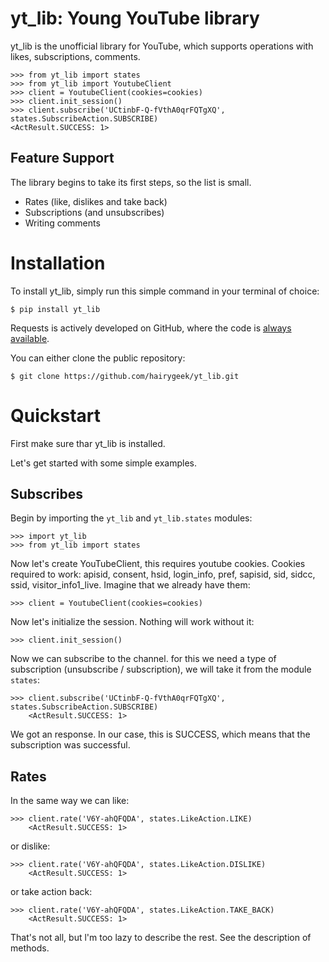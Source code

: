 yt_lib: Young YouTube library
==========================
yt_lib is the unofficial library for YouTube, which supports operations with likes, subscriptions, comments.
```
>>> from yt_lib import states
>>> from yt_lib import YoutubeClient
>>> client = YoutubeClient(cookies=cookies)
>>> client.init_session()
>>> client.subscribe('UCtinbF-Q-fVthA0qrFQTgXQ', states.SubscribeAction.SUBSCRIBE)
<ActResult.SUCCESS: 1>
```
Feature Support
---------------
The library begins to take its first steps, so the list is small.
- Rates (like, dislikes and take back)
- Subscriptions (and unsubscribes)
- Writing comments

Installation
================================
To install yt_lib, simply run this simple command in your terminal of choice:

    $ pip install yt_lib


Requests is actively developed on GitHub, where the code is [always available](https://github.com/hairygeek/yt_lib).

You can either clone the public repository:

    $ git clone https://github.com/hairygeek/yt_lib.git

Quickstart
================================

First make sure thar yt_lib is installed.

Let's get started with some simple examples.

Subscribes
----------
Begin by importing the ``yt_lib`` and ``yt_lib.states`` modules:

```
>>> import yt_lib
>>> from yt_lib import states
```

Now let's create YouTubeClient, this requires youtube cookies. Cookies required to work: apisid,
consent, hsid, login_info, pref, sapisid, sid, sidcc, ssid, visitor_info1_live. Imagine that we already have them:

```
>>> client = YoutubeClient(cookies=cookies)
```

Now let's initialize the session. Nothing will work without it:

```
>>> client.init_session()
```

Now we can subscribe to the channel. for this we need a type of subscription (unsubscribe / subscription), we will take it from the module ``states``:

```
>>> client.subscribe('UCtinbF-Q-fVthA0qrFQTgXQ', states.SubscribeAction.SUBSCRIBE)
    <ActResult.SUCCESS: 1>
```

We got an response. In our case, this is SUCCESS, which means that the subscription was successful.

Rates
--------------------
In the same way we can like:

```
>>> client.rate('V6Y-ahQFQDA', states.LikeAction.LIKE)
    <ActResult.SUCCESS: 1>
```

or dislike:

```
>>> client.rate('V6Y-ahQFQDA', states.LikeAction.DISLIKE)
    <ActResult.SUCCESS: 1>
```

or take action back:

```
>>> client.rate('V6Y-ahQFQDA', states.LikeAction.TAKE_BACK)
    <ActResult.SUCCESS: 1>
```

That's not all, but l'm too lazy to describe the rest. See the description of methods.




